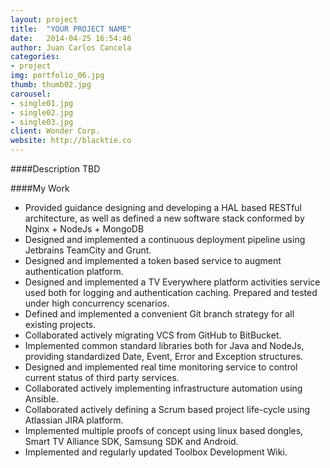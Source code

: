 ```yaml
---
layout: project
title:  "YOUR PROJECT NAME"
date:   2014-04-25 16:54:46
author: Juan Carlos Cancela
categories:
- project
img: portfolio_06.jpg
thumb: thumb02.jpg
carousel:
- single01.jpg
- single02.jpg
- single03.jpg
client: Wonder Corp.
website: http://blacktie.co
---
```

####Description
TBD

####My Work
* Provided guidance designing and developing a HAL based RESTful architecture, as well as defined a new software stack conformed by Nginx + NodeJs + MongoDB
* Designed and implemented a continuous deployment pipeline using Jetbrains TeamCity and Grunt.
* Designed and implemented a token based service to augment authentication platform.
* Designed and implemented a TV Everywhere platform activities service used both for logging and authentication caching. Prepared and tested under high concurrency scenarios.
* Defined and implemented a convenient Git branch strategy for all existing projects.
* Collaborated actively migrating VCS from GitHub to BitBucket.
* Implemented common standard libraries both for Java and NodeJs, providing standardized Date, Event, Error and Exception structures.
* Designed and implemented real time monitoring service to control current status of third party services.
* Collaborated actively implementing infrastructure automation using Ansible.
* Collaborated actively defining a Scrum based project life-cycle using Atlassian JIRA platform. 
* Implemented multiple proofs of concept using linux based dongles, Smart TV Alliance SDK, Samsung SDK and Android. 
* Implemented and regularly updated Toolbox Development Wiki.